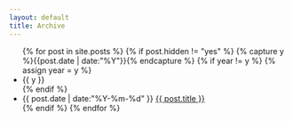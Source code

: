 ```yaml
---
layout: default 
title: Archive
---
```


<ul class="listing">
{% for post in site.posts %}
  {% if post.hidden != "yes" %}
    {% capture y %}{{post.date | date:"%Y"}}{% endcapture %}
    {% if year != y %}
    {% assign year = y %}
    <li class="listing-seperator">{{ y }}</li>
    {% endif %}
    <li class="listing-item">
    <time datetime="{{ post.date | date:"%Y-%m-%d" }}">{{ post.date | date:"%Y-%m-%d" }}</time>
    <a href="{{ post.url }}" title="{{ post.title }}">{{ post.title }}</a>
    </li>
  {% endif %}
{% endfor %}
</ul>

